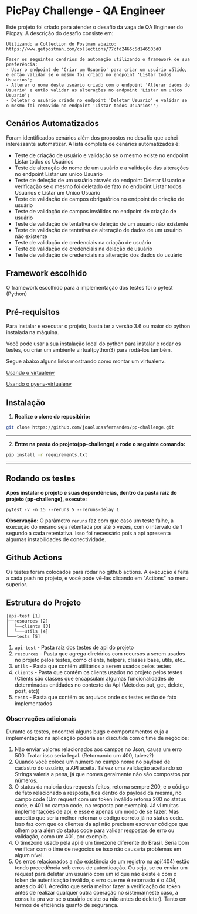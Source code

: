 # PicPay Challenge - QA Engineer

Este projeto foi criado para atender o desafio da vaga de QA Engineer do Picpay. A descrição do desafio consiste em:

```
Utilizando a Collection do Postman abaixo:
https://www.getpostman.com/collections/77cfd2465c5d146503d0

Fazer os seguintes cenários de automação utilizando o framework de sua preferência:
- Usar o endpoint de 'Criar um Usuario' para criar um usuário válido, e então validar se o mesmo foi criado no endpoint 'Listar todos Usuarios';
- Alterar o nome deste usuário criado com o endpoint 'Alterar dados do Usuario' e então validar as alterações no endpoint 'Listar um unico Usuario';
- Deletar o usuário criado no endpoint 'Deletar Usuario' e validar se o mesmo foi removido no endpoint 'Listar todos Usuarios'';
```

## Cenários Automatizados
Foram identificados cenários além dos propostos no desafio que achei interessante automatizar. A lista completa de cenários automatizados é:

- Teste de criação de usuário e validação se o mesmo existe no endpoint Listar todos os Usuários
- Teste de alteração do nome de um usuário e a validação das alterações no endpoint Listar um unico Usuario
- Teste de deleção de um usuário através do endpoint Deletar Usuario e verificação se o mesmo foi deletado de fato no endpoint Listar todos Usuarios e Listar um Unico Usuario
- Teste de validação de campos obrigatórios no endpoint de criação de usuário
- Teste de validação de campos inválidos no endpoint de criação de usuário
- Teste de validação de tentativa de deleção de um usuário não existente
- Teste de validação de tentativa de alteração de dados de um usuário não existente
- Teste de validação de credenciais na criação de usuário
- Teste de validação de credenciais na deleção de usuário
- Teste de validação de credenciais na alteração dos dados do usuário

## Framework escolhido

O framework escolhido para a implementação dos testes foi o pytest (Python)

## Pré-requisitos

Para instalar e executar o projeto, basta ter a versão 3.6 ou maior do python instalada na máquina.

Você pode usar a sua instalação local do python para instalar e rodar os testes, ou criar um ambiente virtual(python3) para rodá-los também.

Segue abaixo alguns links mostrando como montar um virtualenv:

[Usando o virtualenv](https://gist.github.com/Geoyi/d9fab4f609e9f75941946be45000632b)

[Usando o pyenv-virtualenv](https://www.liquidweb.com/kb/how-to-install-pyenv-virtualenv-on-ubuntu-18-04/)


## Instalação

1. **Realize o clone do repositório:**

 ```sh
 git clone https://github.com/joaolucasfernandes/pp-challenge.git
```

***
2. **Entre na pasta do projeto(pp-challenge) e rode o seguinte comando:**

```sh
pip install -r requirements.txt
```

***

## Rodando os testes

**Após instalar o projeto e suas dependências, dentro da pasta raiz do projeto (pp-challenge), execute:**

 `pytest -v -n 15 --reruns 5 --reruns-delay 1` 

 **Observação:** O parâmetro `reruns` faz com que caso um teste falhe, a execução do mesmo seja retentada por até 5 vezes, com o intervalo de 1 segundo a cada retentativa. Isso foi necessário pois a api apresenta algumas instabilidades de conectividade.

## Github Actions
Os testes foram colocados para rodar no github actions. A execução é feita a cada push no projeto, e você pode vê-las clicando em "Actions" no menu superior.

## Estrutura do Projeto
```
|api-test [1]  
├──resources [2]  
│  └──clients [3] 
│  └───utils [4] 
└───tests [5]
```
1. `api-test` - Pasta raiz dos testes de api do projeto
2. `resources` - Pasta que agrega diretórios com recursos a serem usados no projeto pelos testes, como clients, helpers, classes base, utils, etc...
3. `utils` - Pasta que contém utilitários a serem usados pelos testes
4. `clients` - Pasta que contém os clients usados no projeto pelos testes (Clients são classes que encapsulam algumas funcionalidades de determinadas entidades no contexto da Api (Métodos put, get, delete, post, etc))
5. `tests` - Pasta que contém os arquivos onde os testes estão de fato implementados 

### Observações adicionais
Durante os testes, encontrei alguns bugs  e comportamentos cuja a implementação na aplicação poderia ser discutida com o time de negócios:

1. Não enviar valores relacionados aos campos no Json, causa um erro 500. Tratar isso seria legal. (Retornando um 400, talvez?)
2. Quando você coloca um número no campo nome no payload de cadastro do usuário, a API aceita. Talvez uma validação aceitando só Strings valeria a pena, já que nomes geralmente não são compostos por números.
3. O status da maioria dos requests feitos, retorna sempre 200, e o código de fato relacionado a resposta, fica dentro do payload da mesma, no campo code (Um request com um token inválido retorna 200 no status code, e 401 no campo code, na resposta por exemplo). Já vi muitas implementações de api, e esse é apenas um modo de se fazer. Mas acredito que seria melhor retornar o código correto já no status code. Isso faz com que os clientes da api não precisem escrever códigos que olhem para além do status code para validar respostas de erro ou validação, como um 401, por exemplo. 
5. O timezone usado pela api é um timezone diferente do Brasil. Seria bom verificar com o time de negócios se isso não causaria problemas em algum nível.
6. Os erros relacionados a não existência de um registro na api(404) estão tendo precedência sob erros de autenticação. Ou seja, se eu enviar um request para deletar um usuário com um id que não existe e com o token de autenticação inválido, o erro que me é retornado é o 404, antes do 401. Acredito que seria melhor fazer a verificação do token antes de realizar qualquer outra operação no sistema(neste caso, a consulta pra ver se o usuário existe ou não antes de deletar). Tanto em termos de eficiência quanto de segurança.
